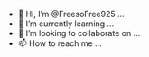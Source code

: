 - 👋 Hi, I’m @FreesoFree925
...
- 🌱 I’m currently learning ...
- 💞️ I’m looking to collaborate on ...
- 📫 How to reach me ...

<!---
FreesoFree925/FreesoFree925 is a ✨ special ✨ repository because its `README.md` (this file) appears on your GitHub profile.
You can click the Preview link to take a look at your changes.
--->
